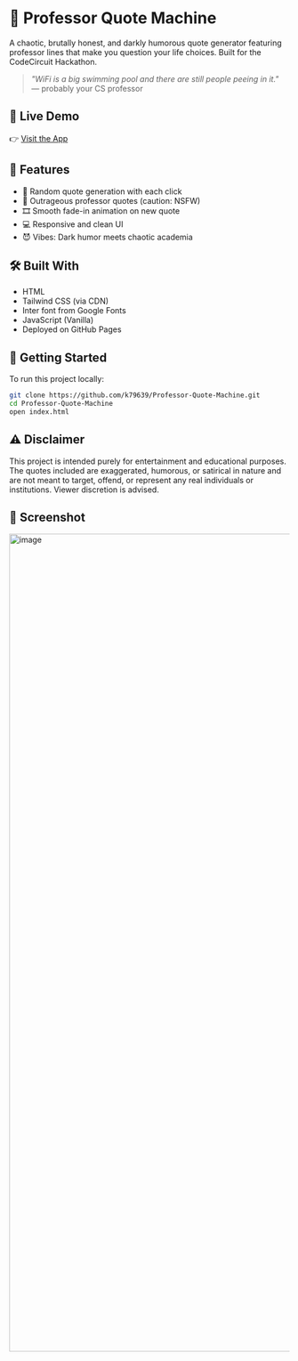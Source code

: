 # 🧠 Professor Quote Machine

A chaotic, brutally honest, and darkly humorous quote generator featuring professor lines that make you question your life choices. Built for the CodeCircuit Hackathon.

> _"WiFi is a big swimming pool and there are still people peeing in it."_  
> — probably your CS professor

## 🔗 Live Demo

👉 [Visit the App](https://k79639.github.io/Professor-Quote-Machine/)

## 🎯 Features

- 🎲 Random quote generation with each click  
- 💬 Outrageous professor quotes (caution: NSFW)  
- 🎞️ Smooth fade-in animation on new quote  
- 💻 Responsive and clean UI  
- 😈 Vibes: Dark humor meets chaotic academia

## 🛠️ Built With

- HTML  
- Tailwind CSS (via CDN)  
- Inter font from Google Fonts  
- JavaScript (Vanilla)  
- Deployed on GitHub Pages

## 🚀 Getting Started

To run this project locally:

```bash
git clone https://github.com/k79639/Professor-Quote-Machine.git
cd Professor-Quote-Machine
open index.html
```

## ⚠️ Disclaimer

This project is intended purely for entertainment and educational purposes.
The quotes included are exaggerated, humorous, or satirical in nature and are not meant to target, offend, or represent any real individuals or institutions.
Viewer discretion is advised.

## 📸 Screenshot
<img width="1470" alt="image" src="https://github.com/user-attachments/assets/1814772a-214e-4559-84ab-80866463211f" />

